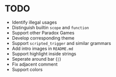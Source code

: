 # TODO

- Identify illegal usages
- Distinguish builtin `scope` and `function`
- Support other Paradox Games
- Develop corresponding theme
- Support `scripted_trigger` and similar grammars
- Add intro images in `README.md`
- Support highlight inside strings
- Seperate around bar (`|`)
- Fix adjacent comment
- Support colors
